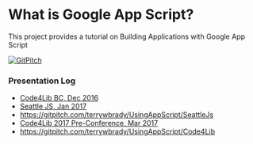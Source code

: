 # What is Google App Script?
This project provides a tutorial on Building Applications with Google App Script

[![GitPitch](https://gitpitch.com/assets/badge.svg)](https://gitpitch.com/terrywbrady/UsingAppScript/master?grs=github&t=white)

### Presentation Log
- [Code4Lib BC, Dec 2016](https://wiki.code4lib.org/BC)
- [Seattle JS, Jan 2017](https://www.meetup.com/seattlejs/events/231089467/)
 - https://gitpitch.com/terrywbrady/UsingAppScript/SeattleJs
- [Code4Lib 2017 Pre-Conference, Mar 2017](http://2017.code4lib.org/workshops/Developing-Library-Applications-in-Google-Sheets-with-Google-Apps-Script)
 - https://gitpitch.com/terrywbrady/UsingAppScript/Code4Lib

